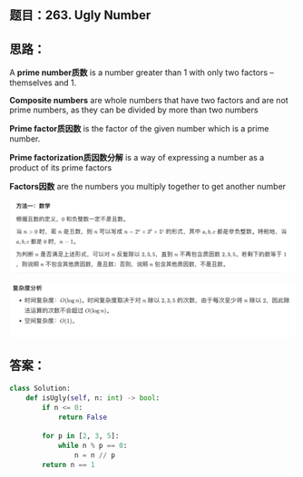 ## 题目：263. Ugly Number

## 思路：

A **prime number质数** is a number greater than 1 with only two factors – themselves and 1.

**Composite numbers** are whole numbers that have two factors and are not prime numbers, as they can be divided by more than two numbers

**Prime factor质因数** is the factor of the given number which is a prime number. 

**Prime factorization质因数分解** is a way of expressing a number as a product of its prime factors

**Factors因数** are the numbers you multiply together to get another number

![a](https://github.com/SSRRBB/Leetcode/blob/main/Images/283.png)

![a](https://github.com/SSRRBB/Leetcode/blob/main/Images/284.png)

## 答案：
```python
class Solution:
    def isUgly(self, n: int) -> bool:
        if n <= 0:
            return False
        
        for p in [2, 3, 5]:
            while n % p == 0:
                n = n // p
        return n == 1
        

```
